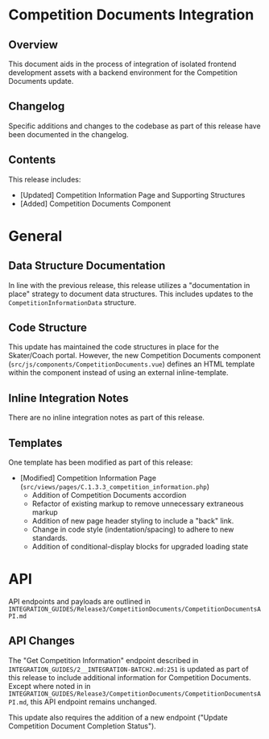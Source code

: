 # Competition Documents Integration

## Overview

This document aids in the process of integration of isolated frontend development assets with a backend environment for
the Competition Documents update. 

## Changelog

Specific additions and changes to the codebase as part of this release have been documented in the changelog.

## Contents

This release includes:

* [Updated] Competition Information Page and Supporting Structures
* [Added] Competition Documents Component

# General

## Data Structure Documentation

In line with the previous release, this release utilizes a "documentation in place" strategy to document data structures.
This includes updates to the `CompetitionInformationData` structure. 

## Code Structure

This update has maintained the code structures in place for the Skater/Coach portal. However, the new Competition Documents
component (`src/js/components/CompetitionDocuments.vue`) defines an HTML template within the component
instead of using an external inline-template. 

## Inline Integration Notes

There are no inline integration notes as part of this release.

## Templates

One template has been modified as part of this release:

* [Modified] Competition Information Page (`src/views/pages/C.1.3.3_competition_information.php`)
    * Addition of Competition Documents accordion
    * Refactor of existing markup to remove unnecessary extraneous markup
    * Addition of new page header styling to include a "back" link.
    * Change in code style (indentation/spacing) to adhere to new standards.
    * Addition of conditional-display blocks for upgraded loading state

# API

API endpoints and payloads are outlined in `INTEGRATION_GUIDES/Release3/CompetitionDocuments/CompetitionDocumentsAPI.md`

## API Changes

The "Get Competition Information" endpoint described in `INTEGRATION_GUIDES/2__INTEGRATION-BATCH2.md:251` is updated as
part of this release to include additional information for Competition Documents. Except where noted
in in `INTEGRATION_GUIDES/Release3/CompetitionDocuments/CompetitionDocumentsAPI.md`, this API endpoint remains unchanged.

This update also requires the addition of a new endpoint ("Update Competition Document Completion Status"). 